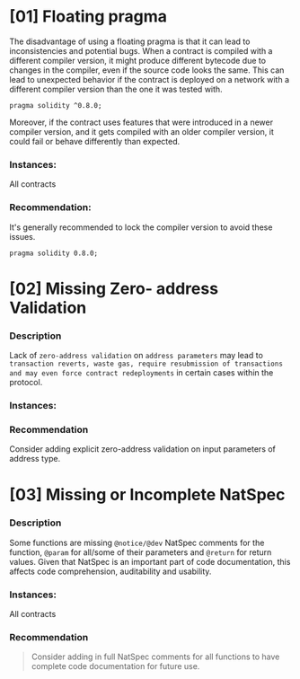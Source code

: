 # [01] Floating pragma

The disadvantage of using a floating pragma is that it can lead to inconsistencies and potential bugs. When a contract is compiled with a different compiler version, it might produce different bytecode due to changes in the compiler, even if the source code looks the same. This can lead to unexpected behavior if the contract is deployed on a network with a different compiler version than the one it was tested with.

```Solidity
pragma solidity ^0.8.0;
```
Moreover, if the contract uses features that were introduced in a newer compiler version, and it gets compiled with an older compiler version, it could fail or behave differently than expected.

### Instances:
All contracts 

### Recommendation:
It's generally recommended to lock the compiler version to avoid these issues.
```Solidity
pragma solidity 0.8.0;
```

# [02] Missing Zero- address Validation

### Description
Lack of `zero-address validation` on `address parameters` may lead to `transaction reverts, waste gas, require resubmission of transactions and may even force contract redeployments` in certain cases within the protocol.

### Instances:

### Recommendation
Consider adding explicit zero-address validation on input parameters of address type.

# [03] Missing or Incomplete NatSpec

### Description
Some functions are missing `@notice/@dev` NatSpec comments for the function, `@param` for all/some of their parameters and `@return` for return values. Given that NatSpec is an important part of code documentation, this affects code comprehension, auditability and usability.

### Instances:
All contracts

### Recommendation
> Consider adding in full NatSpec comments for all functions to have complete code documentation for future use.